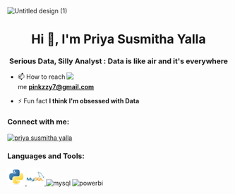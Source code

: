![Untitled design (1)](https://github.com/PriyaYalla-7/PriyaYalla-7/assets/91936598/d50a7703-bbb5-4a9e-a19d-12291bd30ca9)

<h1 align="center">Hi 👋, I'm Priya Susmitha Yalla</h1>
<h3 align="center">Serious Data, Silly Analyst : Data is like air and it's everywhere</h3>

<img align="right" width ="370" src="https://github.com/PriyaYalla-7/PriyaYalla-7/assets/91936598/7dbb3fd6-8bbd-4abc-95bb-9cb23ebce545">


- 📫 How to reach me **pinkzzy7@gmail.com**

- ⚡ Fun fact **I think I'm obsessed with Data**

<h3 align="left">Connect with me:</h3>
<p align="left">
<a href="https://www.linkedin.com/in/priya-susmitha-yalla-0095621b6/" target="blank"><img align="center" src="https://raw.githubusercontent.com/rahuldkjain/github-profile-readme-generator/master/src/images/icons/Social/linked-in-alt.svg" alt="priya susmitha yalla" height="30" width="40" /></a>
</p>

<h3 align="left">Languages and Tools:</h3>
<p align="left">  <a href="https://www.python.org" target="_blank" rel="noreferrer"> <img src="https://raw.githubusercontent.com/devicons/devicon/master/icons/python/python-original.svg" alt="python" width="40" height="40"/> </a> <a href="https://www.mysql.com/" target="_blank" rel="noreferrer"> <img src="https://raw.githubusercontent.com/devicons/devicon/master/icons/mysql/mysql-original-wordmark.svg" alt="mysql" width="40" height="40"/> </a><img src="https://camo.githubusercontent.com/7d23a3127a295fd46f768eea43bb965d659663b8c7e2d4776ab41008b62b3f52/68747470733a2f2f696d672e69636f6e73382e636f6d2f636f6c6f722f34382f3030303030302f6d6963726f736f66742d657863656c2d323031392d2d76312e706e67" alt="mysql" width="40" height="40"/>  <img src="https://camo.githubusercontent.com/31d5502fe2609067d2668261b6e38a1ba1eb23fc561d2de13d8916e853eaaccf/68747470733a2f2f696d672e69636f6e73382e636f6d2f636f6c6f722f34382f3030303030302f706f7765722d62692e706e67" alt ="powerbi" width="40" height="40"/>  </p>




